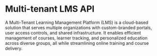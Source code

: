 # Multi-tenant LMS API

A Multi-Tenant Learning Management Platform (LMS) is a cloud-based solution that serves multiple organizations with custom-branded portals, user access controls, and shared infrastructure. It enables efficient management of courses, learner tracking, and personalized education across diverse groups, all while streamlining online training and course delivery.
